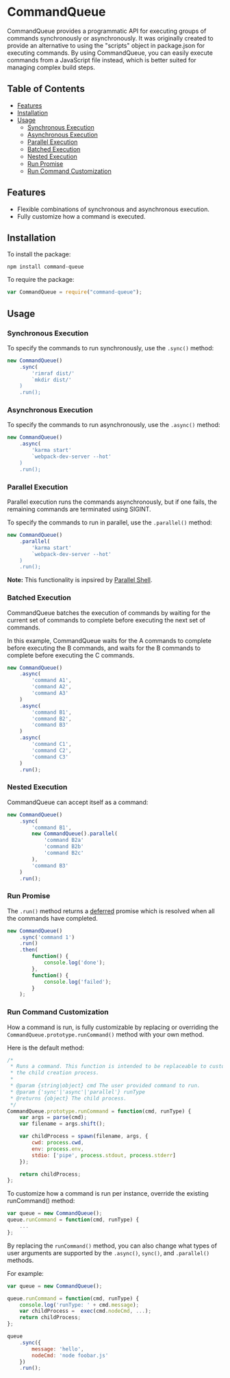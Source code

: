 <!-- Copyright 2015. Author: Jeffrey Hing. All Rights Reserved. MIT License -->  

# CommandQueue

CommandQueue provides a programmatic API for executing groups of
commands synchronously or asynchronously. It was originally created to
provide an alternative to using the "scripts" object in package.json for 
executing commands. By using CommandQueue, you can easily execute 
commands from a JavaScript file instead, which is better suited for 
managing complex build steps.

## Table of Contents

- [Features](#features)
- [Installation](#installation)
- [Usage](#usage)
    - [Synchronous Execution](#synchronous-execution)
    - [Asynchronous Execution](#asynchronous-execution)
    - [Parallel Execution](#parallel-execution)
    - [Batched Execution](#batched-execution)
    - [Nested Execution](#nested-execution)
    - [Run Promise](#run-promise)
    - [Run Command Customization](#run-command-customization)

## Features

* Flexible combinations of synchronous and asynchronous execution.
* Fully customize how a command is executed.

## Installation

To install the package:

    npm install command-queue
    
To require the package:    

```javascript
var CommandQueue = require("command-queue");
```    
## Usage

### Synchronous Execution

To specify the commands to run synchronously, use the `.sync()` method:

```javascript
new CommandQueue()
    .sync(
        'rimraf dist/'
        `mkdir dist/'
    )
    .run();
```

### Asynchronous Execution

To specify the commands to run asynchronously, use the `.async()` method:

```javascript
new CommandQueue()
    .async(
        'karma start'
        `webpack-dev-server --hot'
    )
    .run();
```

### Parallel Execution

Parallel execution runs the commands asynchronously, but if one fails,
the remaining commands are terminated using SIGINT.

To specify the commands to run in parallel, use the `.parallel()` method:

```javascript
new CommandQueue()
    .parallel(
        'karma start'
        `webpack-dev-server --hot'
    )
    .run();
```

**Note:** This functionality is inpsired by [Parallel Shell](https://www.npmjs.com/package/parallelshell).

### Batched Execution

CommandQueue batches the execution of commands by waiting for the current set 
of commands to complete before executing the next set of commands.

In this example, CommandQueue waits for the A commands to complete
before executing the B commands, and waits for the B commands to complete
before executing the C commands.

```javascript
new CommandQueue()
    .async(
        'command A1',
        'command A2',
        'command A3'
    )
    .async(
        'command B1',
        'command B2',
        'command B3'
    )
    .async(
        'command C1',
        'command C2',
        'command C3'
    )
    .run();
```

### Nested Execution

CommandQueue can accept itself as a command:

```javascript
new CommandQueue()
    .sync(
        'command B1',
        new CommandQueue().parallel(
            'command B2a' 
            'command B2b' 
            'command B2c' 
        ),
        'command B3'
    )
    .run();
```

### Run Promise

The `.run()` method returns a 
[deferred](https://www.npmjs.com/package/deferred) promise which is resolved
when all the commands have completed. 

```javascript
new CommandQueue()
    .sync('command 1')
    .run()
    .then(
        function() {
            console.log('done');
        },
        function() {
            console.log('failed');
        }
    );
```    

### Run Command Customization

How a command is run, is fully customizable by replacing or overriding
the `CommandQueue.prototype.runCommand()` method with your own method.

Here is the default method:

```javascript
/*
 * Runs a command. This function is intended to be replaceable to customize
 * the child creation process.
 *
 * @param {string|object} cmd The user provided command to run.
 * @param {'sync'|'async'|'parallel'} runType
 * @returns {object} The child process.
 */
CommandQueue.prototype.runCommand = function(cmd, runType) {
    var args = parse(cmd);
    var filename = args.shift();

    var childProcess = spawn(filename, args, {
        cwd: process.cwd,
        env: process.env,
        stdio: ['pipe', process.stdout, process.stderr]
    });

    return childProcess;
};
```

To customize how a command is run per instance, override the
existing runCommand() method:

```javascript
var queue = new CommandQueue();
queue.runCommand = function(cmd, runType) {
    ...
};
```

By replacing the `runCommand()` method, you can also change what types of 
user arguments are supported by the `.async()`, `sync()`, 
and `.parallel()` methods.

For example:

```javascript
var queue = new CommandQueue();

queue.runCommand = function(cmd, runType) {
    console.log('runType: ' + cmd.message);
    var childProcess =  exec(cmd.nodeCmd, ...);
    return childProcess;
};

queue
    .sync({
        message: 'hello',
        nodeCmd: 'node foobar.js'
    })
    .run();

```
